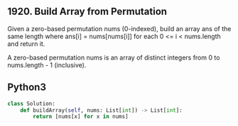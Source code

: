 
## 1920. Build Array from Permutation


Given a zero-based permutation nums (0-indexed), build an array ans of the same length where ans[i] = nums[nums[i]] for each 0 <= i < nums.length and return it.

A zero-based permutation nums is an array of distinct integers from 0 to nums.length - 1 (inclusive).


## Python3

```python
class Solution:
    def buildArray(self, nums: List[int]) -> List[int]:
        return [nums[x] for x in nums]
```

